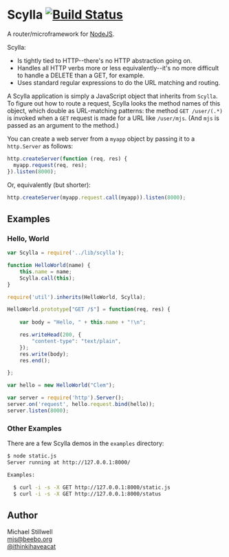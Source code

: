 # Scylla [![Build Status](https://travis-ci.org/ithinkihaveacat/node-scylla.png?branch=master)](https://travis-ci.org/ithinkihaveacat/node-scylla)

A router/microframework for [NodeJS](http://nodejs.org/).

Scylla:

  * Is tightly tied to HTTP--there's no HTTP abstraction going on.
  * Handles all HTTP verbs more or less equivalently--it's no more
  difficult to handle a DELETE than a GET, for example.
  * Uses standard regular expressions to do the URL matching and
  routing. 

A Scylla application is simply a JavaScript object that inherits from `Scylla`.
To figure out how to route a request, Scylla looks the method names of this
object, which double as URL-matching patterns: the method `GET /user/(.*)` is
invoked when a `GET` request is made for a URL like `/user/mjs`. (And `mjs` is
passed as an argument to the method.)

You can create a web server from a `myapp` object by passing it to a `http.Server` as follows:

````js
http.createServer(function (req, res) {
  myapp.request(req, res);
}).listen(8000);
````

Or, equivalently (but shorter):

````js
http.createServer(myapp.request.call(myapp)).listen(8000);
````

## Examples

### Hello, World

````js
var Scylla = require('../lib/scylla');

function HelloWorld(name) {
    this.name = name;
    Scylla.call(this);
}

require('util').inherits(HelloWorld, Scylla);

HelloWorld.prototype["GET /$"] = function(req, res) {
        
    var body = "Hello, " + this.name + "!\n";

    res.writeHead(200, {
        "content-type": "text/plain",
    });
    res.write(body);
    res.end();

};

var hello = new HelloWorld("Clem");

var server = require('http').Server();
server.on('request', hello.request.bind(hello));
server.listen(8000);
````

### Other Examples

There are a few Scylla demos in the `examples` directory:

````sh
$ node static.js 
Server running at http://127.0.0.1:8000/

Examples:

  $ curl -i -s -X GET http://127.0.0.1:8000/static.js
  $ curl -i -s -X GET http://127.0.0.1:8000/status
````

## Author

Michael Stillwell<br/>
[mjs@beebo.org](mailto:mjs@beebo.org)<br/>
[@ithinkihaveacat](http://twitter.com/ithinkihaveacat)
